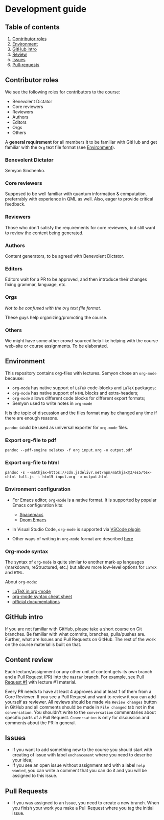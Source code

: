 # Development guide

## Table of contents

1. [Contributor roles](#contributor-roles)
1. [Environment](#environment)
1. [GitHub intro](#github-intro)
1. [Review](#review)
1. [Issues](#issues)
1. [Pull-requests](#pull-requests)

## Contributor roles

We see the following roles for contributors to the course:

- Benevolent Dictator
- Core reviewers
- Reviewers
- Authors
- Editors
- Orgs 
- Others

A **general requirement** for all members it to be familiar with GitHub and get familiar with the `Org` text file format (see [Environment](#environment)).

### Benevolent Dictator

Semyon Sinchenko.

### Core reviewers

Supposed to be well familiar with quantum information & computation, preferrably with experience in QML as well. Also, eager to provide critical feedback. 

### Reviewers

Those who don't satisfy the requirements for core reviewers, but still want to review the content being generated. 

### Authors

Content generators, to be agreed with Benevolent Dictator. 

### Editors

Editors wait for a PR to be approved, and then introduce their changes fixing grammar, language, etc. 

### Orgs

_Not to be confused with the `Org` text file format._ 

These guys help organizing/promoting the course. 


### Others

We might have some other crowd-sourced help like helping with the course web-site or course assignments. To be elaborated.  

## Environment

This repository contains org-files with lectures. Semyon chose an `org-mode` because:

- `org-mode` has native support of `LaTeX` code-blocks and `LaTeX` packages;
- `org-mode` has native support of `HTML` blocks and extra-headers;
- `org-mode` allows different code blocks for different export formats;
- Semyon used to write notes in `org-mode`

It is the topic of discussion and the files format may be changed any time if there are enough reasons.

`pandoc` could be used as universal exporter for `org-mode` files.

### Export org-file to pdf

`pandoc --pdf-engine xelatex -f org input.org -o output.pdf`

### Export org-file to html

`pandoc -s --mathjax=https://cdn.jsdelivr.net/npm/mathjax@3/es5/tex-chtml-full.js -t html5 input.org -o output.html`

### Environment configuration

- For Emacs editor, `org-mode` is a native format. It is supported by popular Emacs configuration kits:

  - [Spacemacs](https://www.spacemacs.org/)
  - [Doom Emacs](https://github.com/hlissner/doom-emacs)

- In Visual Studio Code, `org-mode` is supported via [VSCode plugin](https://github.com/vscode-org-mode/vscode-org-mode)
- Other ways of writing in `org-mode` format are described [here](https://opensource.com/article/19/1/productivity-tool-org-mode)

### Org-mode syntax

The syntax of `org-mode` is quite similar to another mark-up languages (markdowm, reStructured, etc.) but allows more low-level options for `LaTeX` and `HTML`.

About `org-mode`:

- [LaTeX in org-mode](https://opensource.com/article/20/4/emacs-org-mode)
- [org-mode syntax cheat sheet](https://nhigham.com/2017/11/02/org-mode-syntax-cheat-sheet/)
- [official documentations](https://orgmode.org/org.html)


## GitHub intro

If you are not familiar with GitHub, please take [a short course](https://learngitbranching.js.org/) on Git branches. Be familiar with what commits, branches, pulls/pushes are. Further, what are Issues and Pull Requests on GitHub. The rest of the work on the course material is built on that.


## Content review

Each lecture/assignment or any other unit of content gets its own branch and a Pull Request (PR) into the `master` branch. For example, see [Pull Request #1](https://github.com/SemyonSinchenko/qmlcourse.ai/pull/1) with lecture #1 material. 

Every PR needs to have at least 4 approves and at least 1 of them from a Core Reviewer. If you see a Pull Request and want to review it you can add yourself as reviewer. All reviews should be made via `Review changes` button in GitHub and all comments should be made in `File changed` tab not in the `conversation`. You shouldn't write to the `conversation` commentaries about specific parts of a Pull Request. `Conversation` is only for discussion and comments about the PR in general.


## Issues

- If you want to add something new to the course you should start with creating of issue with label `enchancement` where you need to describe your idea;
- If you see an open issue without assignment and with a label `help wanted`, you can write a comment that you can do it and you will be assigned to this issue.

## Pull Requests

- If you was assigned to an Issue, you need to create a new branch. When you finish your work you make a Pull Request where you tag the initial issue.
